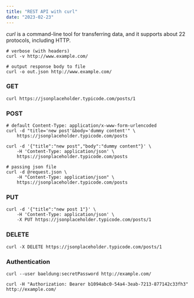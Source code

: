 ```yaml
---
title: "REST API with curl"
date: "2023-02-23"
---
```


*curl* is a command-line tool for transferring data, and it supports about 22 protocols, including HTTP.

```shell
# verbose (with headers)
curl -v http://www.example.com/

# output response body to file
curl -o out.json http://www.example.com/
```

### GET

```shell
curl https://jsonplaceholder.typicode.com/posts/1
```

### POST

```shell
# default Content-Type: application/x-www-form-urlencoded
curl -d "title='new post'&body='dummy content'" \
	https://jsonplaceholder.typicode.com/posts

curl -d '{"title":"new post","body":"dummy content"}' \
	-H 'Content-Type: application/json' \
	https://jsonplaceholder.typicode.com/posts

# passing json file
curl -d @request.json \
	-H "Content-Type: application/json" \
	https://jsonplaceholder.typicode.com/posts
```

### PUT

```shell
curl -d '{"title":"new post 1"}' \
	-H 'Content-Type: application/json' \
	-X PUT https://jsonplaceholder.typicode.com/posts/1
```

### DELETE

```shell
curl -X DELETE https://jsonplaceholder.typicode.com/posts/1
```

### Authentication

```shell
curl --user baeldung:secretPassword http://example.com/

curl -H "Authorization: Bearer b1094abc0-54a4-3eab-7213-877142c33fh3"  http://example.com/
```
